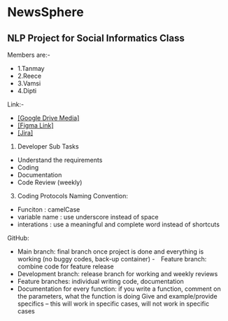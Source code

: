 # NewsSphere

## NLP Project for Social Informatics Class

Members are:-
- 1.Tanmay
- 2.Reece
- 3.Vamsi
- 4.Dipti

Link:-

- [[Google Drive Media]](https://drive.google.com/drive/folders/1PRSLihUuCbmA3cMOH92SL2e0291QW84W)
- [[Figma Link]](https://www.figma.com/file/QfgWvBuy9XduF5Ev8yD7vw/Untitled?type=design&node-id=6%3A9&mode=design&t=2QBILcNxXyLilUdZ-1)
- [[Jira]](https://socialinformatics-team.atlassian.net/jira/software/projects/NS/boards/1/timeline?issueType=10002%2C10001&shared=&atlOrigin=eyJpIjoiMjkyNTFjYTVhMGU3NDRhYWFlOWVkMTUyN2E1MGJkNzQiLCJwIjoiaiJ9)
  

1. Developer Sub Tasks
  - Understand the requirements
  - Coding
  - Documentation
  - Code Review (weekly)

3. Coding Protocols
  Naming Convention: 
  - Funciton : camelCase
  - variable name : use underscore instead of space
  - interations : use a meaningful and complete word instead of shortcuts
  
  GitHub​:
  - Main branch: final branch once project is done and everything is working (no buggy codes, back-up container)​
  - Feature branch: combine code for feature release​
  - Development branch: release branch for working and weekly reviews​
  - Feature branches: individual writing code, documentation​
  - Documentation for every function: if you write a function, comment on the parameters, what the function is doing​ Give and example/provide specifics – this will work in specific cases, will not work in specific cases​
